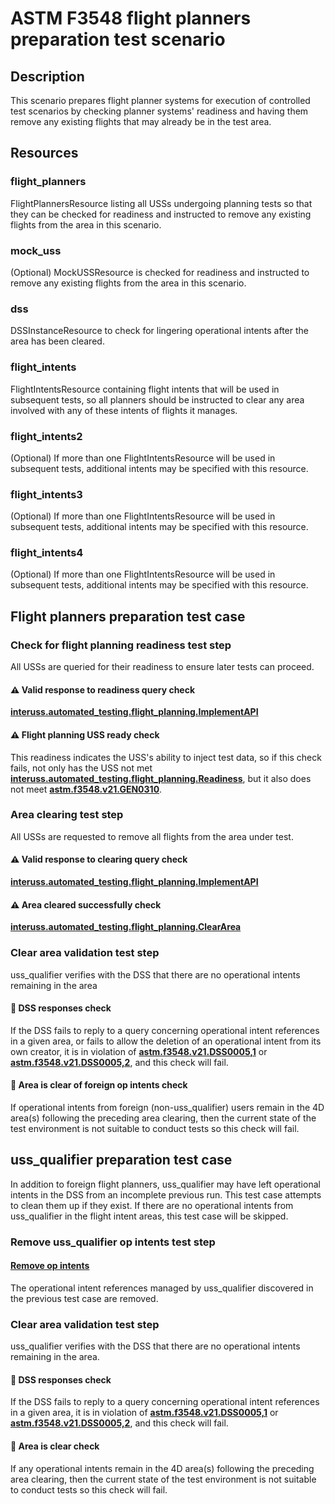 # ASTM F3548 flight planners preparation test scenario

## Description

This scenario prepares flight planner systems for execution of controlled test scenarios by checking planner systems' readiness and having them remove any existing flights that may already be in the test area.

## Resources

### flight_planners

FlightPlannersResource listing all USSs undergoing planning tests so that they can be checked for readiness and instructed to remove any existing flights from the area in this scenario.

### mock_uss

(Optional) MockUSSResource is checked for readiness and instructed to remove any existing flights from the area in this scenario.

### dss

DSSInstanceResource to check for lingering operational intents after the area has been cleared.

### flight_intents

FlightIntentsResource containing flight intents that will be used in subsequent tests, so all planners should be instructed to clear any area involved with any of these intents of flights it manages.

### flight_intents2

(Optional) If more than one FlightIntentsResource will be used in subsequent tests, additional intents may be specified with this resource.

### flight_intents3

(Optional) If more than one FlightIntentsResource will be used in subsequent tests, additional intents may be specified with this resource.

### flight_intents4

(Optional) If more than one FlightIntentsResource will be used in subsequent tests, additional intents may be specified with this resource.

## Flight planners preparation test case

### Check for flight planning readiness test step

All USSs are queried for their readiness to ensure later tests can proceed.

#### ⚠️ Valid response to readiness query check

**[interuss.automated_testing.flight_planning.ImplementAPI](../../../requirements/interuss/automated_testing/flight_planning.md)**

#### ⚠️ Flight planning USS ready check

This readiness indicates the USS's ability to inject test data, so if this check fails, not only has the USS not met **[interuss.automated_testing.flight_planning.Readiness](../../../requirements/interuss/automated_testing/flight_planning.md)**, but it also does not meet **[astm.f3548.v21.GEN0310](../../../requirements/astm/f3548/v21.md)**.

### Area clearing test step

All USSs are requested to remove all flights from the area under test.

#### ⚠️ Valid response to clearing query check

**[interuss.automated_testing.flight_planning.ImplementAPI](../../../requirements/interuss/automated_testing/flight_planning.md)**

#### ⚠️ Area cleared successfully check

**[interuss.automated_testing.flight_planning.ClearArea](../../../requirements/interuss/automated_testing/flight_planning.md)**

### Clear area validation test step

uss_qualifier verifies with the DSS that there are no operational intents remaining in the area

#### 🛑 DSS responses check

If the DSS fails to reply to a query concerning operational intent references in a given area, or fails to allow the deletion of
an operational intent from its own creator, it is in violation of **[astm.f3548.v21.DSS0005,1](../../../requirements/astm/f3548/v21.md)**
or **[astm.f3548.v21.DSS0005,2](../../../requirements/astm/f3548/v21.md)**, and this check will fail.

#### 🛑 Area is clear of foreign op intents check

If operational intents from foreign (non-uss_qualifier) users remain in the 4D area(s) following the preceding area clearing, then the current state of the test environment is not suitable to conduct tests so this check will fail.

## uss_qualifier preparation test case

In addition to foreign flight planners, uss_qualifier may have left operational intents in the DSS from an incomplete previous run.  This test case attempts to clean them up if they exist.  If there are no operational intents from uss_qualifier in the flight intent areas, this test case will be skipped.

### Remove uss_qualifier op intents test step

#### [Remove op intents](./dss/remove_op_intent.md)

The operational intent references managed by uss_qualifier discovered in the previous test case are removed.

### Clear area validation test step

uss_qualifier verifies with the DSS that there are no operational intents remaining in the area.

#### 🛑 DSS responses check

If the DSS fails to reply to a query concerning operational intent references in a given area, it is in violation of **[astm.f3548.v21.DSS0005,1](../../../requirements/astm/f3548/v21.md)**
or **[astm.f3548.v21.DSS0005,2](../../../requirements/astm/f3548/v21.md)**, and this check will fail.

#### 🛑 Area is clear check

If any operational intents remain in the 4D area(s) following the preceding area clearing, then the current state of the test environment is not suitable to conduct tests so this check will fail.
